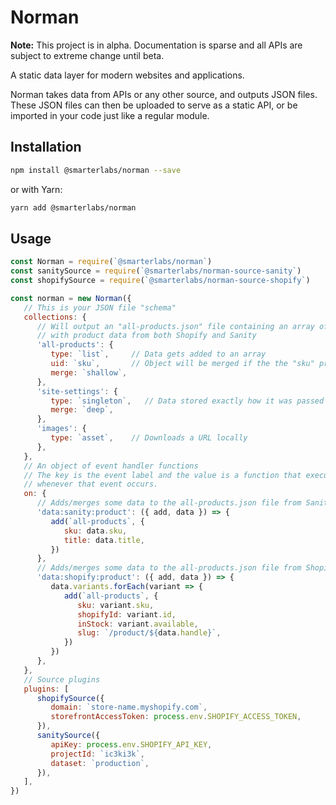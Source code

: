 # Norman

**Note:** This project is in alpha. Documentation is sparse and all APIs are subject to extreme change until beta.

A static data layer for modern websites and applications.

Norman takes data from APIs or any other source, and outputs JSON files. These JSON files can then be uploaded to serve as a static API, or be imported in your code just like a regular module.

## Installation

```bash
npm install @smarterlabs/norman --save
```

or with Yarn:

```bash
yarn add @smarterlabs/norman
```

## Usage

```js
const Norman = require(`@smarterlabs/norman`)
const sanitySource = require(`@smarterlabs/norman-source-sanity`)
const shopifySource = require(`@smarterlabs/norman-source-shopify`)

const norman = new Norman({
   // This is your JSON file "schema"
   collections: {
      // Will output an "all-products.json" file containing an array of objects
      // with product data from both Shopify and Sanity
      'all-products': {
         type: `list`,     // Data gets added to an array
         uid: `sku`,       // Object will be merged if the the "sku" property is the same
         merge: `shallow`,
      },
      'site-settings': {
         type: `singleton`,   // Data stored exactly how it was passed in
         merge: `deep`,
      },
      'images': {
         type: `asset`,    // Downloads a URL locally
      },
   },
   // An object of event handler functions
   // The key is the event label and the value is a function that executes
   // whenever that event occurs.
   on: {
      // Adds/merges some data to the all-products.json file from Sanity
      'data:sanity:product': ({ add, data }) => {
         add(`all-products`, {
            sku: data.sku,
            title: data.title,
         })
      },
      // Adds/merges some data to the all-products.json file from Shopify
      'data:shopify:product': ({ add, data }) => {
         data.variants.forEach(variant => {
            add(`all-products`, {
               sku: variant.sku,
               shopifyId: variant.id,
               inStock: variant.available,
               slug: `/product/${data.handle}`,
            })
         })
      },
   },
   // Source plugins
   plugins: [
      shopifySource({
         domain: `store-name.myshopify.com`,
         storefrontAccessToken: process.env.SHOPIFY_ACCESS_TOKEN,
      }),
      sanitySource({
         apiKey: process.env.SHOPIFY_API_KEY,
         projectId: `ic3ki3k`,
         dataset: `production`,
      }),
   ],
})
```